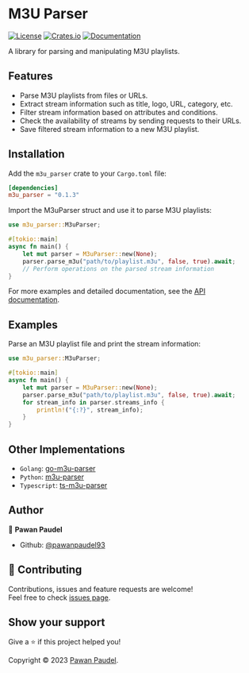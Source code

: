 # M3U Parser

[![License](https://img.shields.io/badge/license-MIT-blue.svg)](LICENSE)
[![Crates.io](https://img.shields.io/crates/v/m3u_parser.svg)](https://crates.io/crates/m3u_parser)
[![Documentation](https://docs.rs/m3u_parser/badge.svg)](https://docs.rs/m3u_parser)

A library for parsing and manipulating M3U playlists.

## Features

- Parse M3U playlists from files or URLs.
- Extract stream information such as title, logo, URL, category, etc.
- Filter stream information based on attributes and conditions.
- Check the availability of streams by sending requests to their URLs.
- Save filtered stream information to a new M3U playlist.

## Installation

Add the `m3u_parser` crate to your `Cargo.toml` file:

```toml
[dependencies]
m3u_parser = "0.1.3"
```

Import the M3uParser struct and use it to parse M3U playlists:

```rust
use m3u_parser::M3uParser;

#[tokio::main]
async fn main() {
    let mut parser = M3uParser::new(None);
    parser.parse_m3u("path/to/playlist.m3u", false, true).await;
    // Perform operations on the parsed stream information
}
```

For more examples and detailed documentation, see the [API documentation](https://docs.rs/m3u_parser).

## Examples

Parse an M3U playlist file and print the stream information:

```rust
use m3u_parser::M3uParser;

#[tokio::main]
async fn main() {
    let mut parser = M3uParser::new(None);
    parser.parse_m3u("path/to/playlist.m3u", false, true).await;
    for stream_info in parser.streams_info {
        println!("{:?}", stream_info);
    }
}
```

## Other Implementations

- `Golang`: [go-m3u-parser](https://github.com/pawanpaudel93/go-m3u-parser)
- `Python`: [m3u-parser](https://github.com/pawanpaudel93/m3u-parser)
- `Typescript`: [ts-m3u-parser](https://github.com/pawanpaudel93/ts-m3u-parser)

## Author

👤 **Pawan Paudel**

- Github: [@pawanpaudel93](https://github.com/pawanpaudel93)

## 🤝 Contributing

Contributions, issues and feature requests are welcome!<br />Feel free to check [issues page](https://github.com/pawanpaudel93/rs-m3u-parser/issues).

## Show your support

Give a ⭐️ if this project helped you!

Copyright © 2023 [Pawan Paudel](https://github.com/pawanpaudel93).
